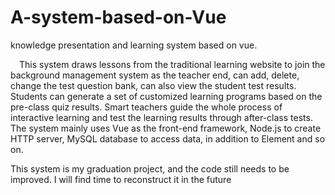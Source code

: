 # A-system-based-on-Vue
knowledge presentation and learning system based on vue.

&emsp;This system draws lessons from the traditional learning website to join the background management system as the teacher end, can add, delete, change the test question bank, can also view the student test results. Students can generate a set of customized learning programs based on the pre-class quiz results. Smart teachers guide the whole process of interactive learning and test the learning results through after-class tests. The system mainly uses Vue as the front-end framework, Node.js to create HTTP server, MySQL database to access data, in addition to Element and so on. 

This system is my graduation project, and the code still needs to be improved. I will find time to reconstruct it in the future
